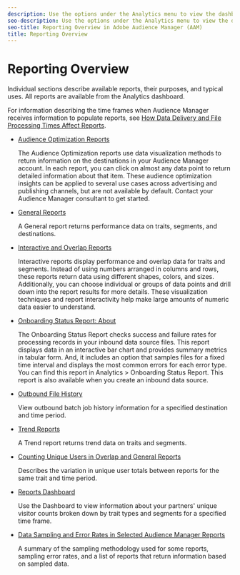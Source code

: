 ```yaml
---
description: Use the options under the Analytics menu to view the dashboard and various reports.
seo-description: Use the options under the Analytics menu to view the dashboard and various reports in Adobe Audience Manager (AAM).
seo-title: Reporting Overview in Adobe Audience Manager (AAM)
title: Reporting Overview
---
```


# Reporting Overview

Individual sections describe available reports, their purposes, and typical uses. All reports are available from the Analytics dashboard.

For information describing the time frames when Audience Manager receives information to populate reports, see [How Data Delivery and File Processing Times Affect Reports](/help/using/reference/reporting-file-transfer-timeframe.md).

* [Audience Optimization Reports](/help/using/reporting/audience-optimization-reports/audience-optimization-reports.md)

  The Audience Optimization reports use data visualization methods to return information on the destinations in your Audience Manager account. In each report, you can click on almost any data point to return detailed information about that item. These audience optimization insights can be applied to several use cases across advertising and publishing channels, but are not available by default. Contact your Audience Manager consultant to get started.

* [General Reports](/help/using/reporting/general-reports.md)

  A General report returns performance data on traits, segments, and destinations.

* [Interactive and Overlap Reports](/help/using/reporting/dynamic-reports/dynamic-reports.md)

  Interactive reports display performance and overlap data for traits and segments. Instead of using numbers arranged in columns and rows, these reports return data using different shapes, colors, and sizes. Additionally, you can choose individual or groups of data points and drill down into the report results for more details. These visualization techniques and report interactivity help make large amounts of numeric data easier to understand.

* [Onboarding Status Report: About](/help/using/reporting/onboarding-status-report.md)

  The Onboarding Status Report checks success and failure rates for processing records in your inbound data source files. This report displays data in an interactive bar chart and provides summary metrics in tabular form. And, it includes an option that samples files for a fixed time interval and displays the most common errors for each error type. You can find this report in Analytics > Onboarding Status Report. This report is also available when you create an inbound data source.

* [Outbound File History](/help/using/reporting/outbound-history-report.md)

  View outbound batch job history information for a specified destination and time period.

* [Trend Reports](/help/using/reporting/trend-reports.md)

  A Trend report returns trend data on traits and segments.

* [Counting Unique Users in Overlap and General Reports](/help/using/reporting/unique-user-counts.md)

  Describes the variation in unique user totals between reports for the same trait and time period.

* [Reports Dashboard](/help/using/reporting/trend-reports.md)

  Use the Dashboard to view information about your partners' unique visitor counts broken down by trait types and segments for a specified time frame.

* [Data Sampling and Error Rates in Selected Audience Manager Reports](/help/using/reporting/report-sampling.md)

  A summary of the sampling methodology used for some reports, sampling error rates, and a list of reports that return information based on sampled data.

